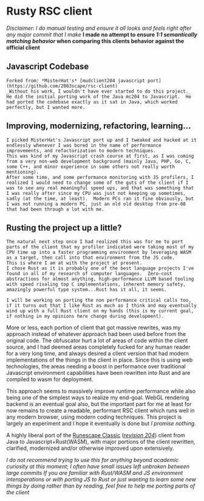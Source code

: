 # Rusty RSC client
*Disclaimer: I do manual testing and ensure it all _looks and feels_ right after any major commit that I make*
**I made no attempt to ensure _1:1 semantically matching behavior_ when comparing this clients behavior against the official client**

## Javascript Codebase
	Forked from: *MisterHat's* [mudclient204 javascript port](https://github.com/2003scape/rsc-client)
	_Without his work, I wouldn't have ever started to do this project._
	He did the initial porting work of the Java mc204 to Javascript.  He had ported the codebase exactly as it sat in Java, which worked perfectly, but I wanted more.

## Improving, modernizing, refactoring, learning...
	I picked MisterHat's Javascript port up and I tweaked and hacked at it endlessly whenever I was bored in the name of performance improvements, and refactorization to modern techniques.
	This was kind of my Javascript crash course at first, as I was coming from a very non-web development background (mainly Java, PHP, Go, C, some C++, and minor experience in some others not really worth mentioning).
	After some time, and some performance monitoring with JS profilers, I realized I would need to change some of the guts of the client if I was to see any real meaningful speed ups, and that was something that I was really after since my CPU was just not keeping up sometimes, sadly (at the time, at least).  Modern PCs ran it fine obviously, but I was not running a modern PC, just an old old desktop from pre-08 that had been through a lot with me.

## Rusting the project up a little?
	The natural next step once I had realized this was for me to port parts of the client that my profiler indicated were taking most of my CPU time up into a faster programming environment by leveraging WASM as a target, then call into that environment from the JS code.
	This is where I am at with the project at present.
	I chose Rust as it is probably one of the best language projects I've found in all of my research of computer languages.  Zero-cost abstractions for almost anything, high-performance LLVM based tooling with speed rivaling top C implementations, inherent memory safety, amazingly powerful type system...Rust has it all, it seems.

	I will be working on porting the non performance critical calls too, if it turns out that I like Rust as much as I think and may eventually wind up with a full Rust client on my hands (this is my current goal, if nothing in my opinions here change during development).

More or less, each portion of client that got massive rewrites, was my approach instead of whatever approach had been used before from the original code.
The obfuscator hurt a lot of areas of code within the client source, and I had deemed areas completely fucked for any human reader for a very long time, and always desired a
client version that had modern implementations of the things in the client in place.  Since this is using web technologies, the areas needing a boost in performance over traditional
Javascript environment capabilities have been rewritten into Rust and are compiled to wasm for deployment.

This approach seems to massively improve runtime performance while also being one of the simplest ways to realize my end-goal.
WebGL rendering backend is an eventual goal also, but the important part for me at least for now remains to create a readable, performant RSC client which runs well in any modern browser,
using modern coding techniques.  This project is largely an experiment and I hope it eventually is done but _I promise nothing_.

A highly liberal port of the [Runescape Classic](https://en.wikipedia.org/wiki/RuneScape#History_and_development) ([*revision 204*](https://github.com/2003scape/mudclient204)) client
from Java to Javascript+Rust(WASM), with major portions of the client rewritten, clarified, modernized and/or otherwise improved upon extensively.

*I do _not_ recommend trying to use this for anything beyond academic curiosity _at this moment_; I often have small issues left unbroken between large commits*
_If you are familiar with Rust/WASM and JS environment interoperations or with porting JS to Rust or just wanting to learn some new things by doing rather than by reading, feel free to help me porting parts of the client_
